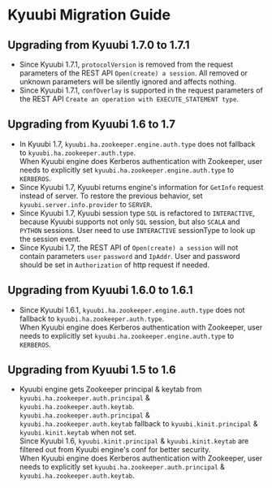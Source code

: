<!--
- Licensed to the Apache Software Foundation (ASF) under one or more
- contributor license agreements.  See the NOTICE file distributed with
- this work for additional information regarding copyright ownership.
- The ASF licenses this file to You under the Apache License, Version 2.0
- (the "License"); you may not use this file except in compliance with
- the License.  You may obtain a copy of the License at
-
-   http://www.apache.org/licenses/LICENSE-2.0
-
- Unless required by applicable law or agreed to in writing, software
- distributed under the License is distributed on an "AS IS" BASIS,
- WITHOUT WARRANTIES OR CONDITIONS OF ANY KIND, either express or implied.
- See the License for the specific language governing permissions and
- limitations under the License.
-->

# Kyuubi Migration Guide

## Upgrading from Kyuubi 1.7.0 to 1.7.1

* Since Kyuubi 1.7.1, `protocolVersion` is removed from the request parameters of the REST API `Open(create) a session`. All removed or unknown parameters will be silently ignored and affects nothing.
* Since Kyuubi 1.7.1, `confOverlay` is supported in the request parameters of the REST API `Create an operation with EXECUTE_STATEMENT type`.

## Upgrading from Kyuubi 1.6 to 1.7

* In Kyuubi 1.7, `kyuubi.ha.zookeeper.engine.auth.type` does not fallback to `kyuubi.ha.zookeeper.auth.type`.  
  When Kyuubi engine does Kerberos authentication with Zookeeper, user needs to explicitly set `kyuubi.ha.zookeeper.engine.auth.type` to `KERBEROS`.
* Since Kyuubi 1.7, Kyuubi returns engine's information for `GetInfo` request instead of server. To restore the previous behavior, set `kyuubi.server.info.provider` to `SERVER`.
* Since Kyuubi 1.7, Kyuubi session type `SQL` is refactored to `INTERACTIVE`, because Kyuubi supports not only `SQL` session, but also `SCALA` and `PYTHON` sessions.
  User need to use `INTERACTIVE` sessionType to look up the session event.
* Since Kyuubi 1.7, the REST API of `Open(create) a session` will not contain parameters `user` `password` and `IpAddr`. User and password should be set in `Authorization` of http request if needed.

## Upgrading from Kyuubi 1.6.0 to 1.6.1

* Since Kyuubi 1.6.1, `kyuubi.ha.zookeeper.engine.auth.type` does not fallback to `kyuubi.ha.zookeeper.auth.type`.  
  When Kyuubi engine does Kerberos authentication with Zookeeper, user needs to explicitly set `kyuubi.ha.zookeeper.engine.auth.type` to `KERBEROS`.

## Upgrading from Kyuubi 1.5 to 1.6

* Kyuubi engine gets Zookeeper principal & keytab from `kyuubi.ha.zookeeper.auth.principal` & `kyuubi.ha.zookeeper.auth.keytab`.    
  `kyuubi.ha.zookeeper.auth.principal` & `kyuubi.ha.zookeeper.auth.keytab` fallback to `kyuubi.kinit.principal` & `kyuubi.kinit.keytab` when not set.    
  Since Kyuubi 1.6, `kyuubi.kinit.principal` & `kyuubi.kinit.keytab` are filtered out from Kyuubi engine's conf for better security.  
  When Kyuubi engine does Kerberos authentication with Zookeeper, user needs to explicitly set `kyuubi.ha.zookeeper.auth.principal` & `kyuubi.ha.zookeeper.auth.keytab`.

